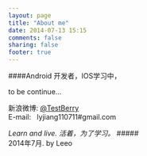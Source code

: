 ```yaml
---
layout: page
title: "About me"
date: 2014-07-13 15:15
comments: false
sharing: false
footer: true
---
```


####Android 开发者，IOS学习中，

to be continue...

新浪微博: [@TestBerry][1]<br>
E-mail:&nbsp;&nbsp; lyjiang110711#gmail.com

*Learn and live. 活着，为了学习。*
#####&nbsp;&nbsp; &nbsp;&nbsp; &nbsp;&nbsp; &nbsp;&nbsp; &nbsp;&nbsp; &nbsp;&nbsp; &nbsp;&nbsp; &nbsp;&nbsp; &nbsp;&nbsp; &nbsp;&nbsp; &nbsp;&nbsp; &nbsp;&nbsp; &nbsp;&nbsp; &nbsp;&nbsp; &nbsp;&nbsp; &nbsp;&nbsp; &nbsp;&nbsp; &nbsp;&nbsp; 2014年7月. by Leeo 


  [1]: http://weibo.com/1897513985/profile?topnav=1&wvr=5&user=1
